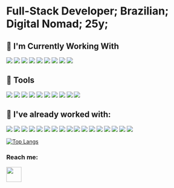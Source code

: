 # Full-Stack Developer; Brazilian; Digital Nomad; 25y; 
## 🔧 I'm Currently Working With

![](https://img.shields.io/badge/JavaScript-323330?style=for-the-badge&logo=javascript&logoColor=F7DF1E)
![](https://img.shields.io/badge/HTML5-E34F26?style=for-the-badge&logo=html5&logoColor=white)
![](https://img.shields.io/badge/CSS3-1572B6?style=for-the-badge&logo=css3&logoColor=white)
![](https://img.shields.io/badge/python-%2314354C.svg?style=for-the-badge&logo=python&logoColor=white)
![](https://img.shields.io/badge/django-%23092E20.svg?style=for-the-badge&logo=django&logoColor=white)
![](https://img.shields.io/badge/aws-f9b2Af?style=for-the-badge&logo=amazon&logoColor=white)
![](https://img.shields.io/badge/PostgreSQL-316192?style=for-the-badge&logo=postgresql&logoColor=white)
![](https://img.shields.io/badge/Docker-2496ED?style=for-the-badge&logo=docker&logoColor=white)
![](https://img.shields.io/badge/React-20232A?style=for-the-badge&logo=react&logoColor=61DAFB)

## 🔧 Tools
![](https://img.shields.io/badge/Visual_Studio_Code-0078D4?style=for-the-badge&logo=visual%20studio%20code&logoColor=white)
![](https://img.shields.io/badge/Git-F05032?style=for-the-badge&logo=git&logoColor=white)
![](https://img.shields.io/badge/Linux_Mint-87CF3E?style=for-the-badge&logo=linux-mint&logoColor=white)
![](https://img.shields.io/badge/Windows-0078D6?style=for-the-badge&logo=windows&logoColor=white)
![](https://img.shields.io/badge/npm-CB3837?style=for-the-badge&logo=npm&logoColor=white)
![](https://img.shields.io/badge/Postman-FF6C37?style=for-the-badge&logo=postman&logoColor=white)
![](https://img.shields.io/badge/Insomnia-black?style=for-the-badge&logo=insomnia&logoColor=5849BE)
![](https://img.shields.io/badge/GitHub-100000?style=for-the-badge&logo=github&logoColor=white)
![](https://img.shields.io/badge/Trello-1DA1F2?style=for-the-badge&logo=trello&logoColor=white)
![](https://img.shields.io/badge/Jira-892CA0?style=for-the-badge&logo=jira&logoColor=white)

## 🔧 I've already worked with:
![](https://img.shields.io/badge/Node.js-43853D?style=for-the-badge&logo=node.js&logoColor=white)
![](https://img.shields.io/badge/Redis-D9281A?style=for-the-badge&logo=redis&logoColor=white)
![](https://img.shields.io/badge/travis-f9b2Af?style=for-the-badge&logo=travis&logoColor=white)
![](https://img.shields.io/badge/MYSQL-ff1709?style=for-the-badge&logo=mysql&logoColor=white&color=ff1709&labelColor=gray)
![](https://img.shields.io/badge/kafka-%23007ACC.svg?style=for-the-badge&logo=apache-kafka&logoColor=white)
![](https://img.shields.io/badge/C%23-239120?style=for-the-badge&logo=c-sharp&logoColor=white)
![](https://img.shields.io/badge/ASP.NET-5C2D91?style=for-the-badge&logo=.net&logoColor=white)
![](https://img.shields.io/badge/Unity-100000?style=for-the-badge&logo=unity&logoColor=white)
![](https://img.shields.io/badge/firebase-%23039BE5.svg?style=for-the-badge&logo=firebase)
![](https://img.shields.io/badge/sqlite-%2307405e.svg?style=for-the-badge&logo=sqlite&logoColor=white)
![](https://img.shields.io/badge/jquery-%230769AD.svg?style=for-the-badge&logo=jquery&logoColor=white)
![](https://img.shields.io/badge/Hololens-100000?style=for-the-badge&logo=hololens&logoColor=white)
![](img.shields.io/badge/Vuforia-43853D?style=for-the-badge&logo=vuforia&logoColor=white)
![](http://img.shields.io/badge/Visual_Studio-892CA0?style=for-the-badge&logo=visual%20studio&logoColor=white)
![](https://img.shields.io/badge/EJS-F7DF1E?style=for-the-badge&logo=javascript&logoColor=black)
![](https://img.shields.io/badge/PM2-1DA1F2?style=for-the-badge&logo=pm2&logoColor=white)
![](https://img.shields.io/badge/Bootstrap-563D7C?style=for-the-badge&logo=bootstrap&logoColor=white)


[![Top Langs](https://github-readme-stats.vercel.app/api/top-langs/?username=rickrribeiro&langs_count=10&count_private=true&hide=SCSS,CSS&layout=compact&exclude_repo=django_course,CityRACampusParty_Hololens&theme=tokyonight&size_weight=0.5&count_weight=0.5)](https://github.com/anuraghazra/github-readme-stats)

### Reach me:
<div text-align="justify">
  <a href="https://www.linkedin.com/in/rickrribeiro" target="_blank">
    <img height="auto" width="40" src="https://image.flaticon.com/icons/png/512/174/174857.png" />
  </a>
</div>
